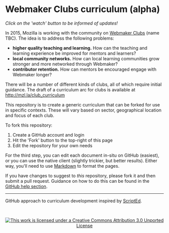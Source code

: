 Webmaker Clubs curriculum (alpha)
=================================

*Click on the 'watch' button to be informed of updates!*

In 2015, Mozilla is working with the community on [Webmaker Clubs](https://wiki.mozilla.org/Webmaker/2015/Mentors/Clubs) (name TBC). The idea is to address the following problems:

* **higher quality teaching and learning.** How can the teaching and learning experience be improved for mentors and learners?
* **local community networks.** How can local learning communities grow stronger and more networked through Webmaker?
* **contributor retention.** How can mentors be encouraged engage with Webmaker longer?

There will be a number of different kinds of clubs, all of which require initial guidance. The draft of a curriculum arc for clubs is available at http://mzl.la/club_curriculum

This repository is to create a generic curriculum that can be forked for use in specific contexts. These will vary based on sector, geographical location and focus of each club. 

To fork this repository:

1. Create a GitHub account and login
2. Hit the 'Fork' button to the top-right of this page
3. Edit the repository for your own needs

For the third step, you can edit each document in-situ on GitHub (easiest), or you can use the native client (slightly trickier, but better results). Either way, you'll need to use [Markdown](http://daringfireball.net/projects/markdown/) to format the pages. 

If you have changes to suggest to *this* repository, please fork it and then submit a pull request. Guidance on how to do this can be found in the [GitHub help section](https://help.github.com/articles/using-pull-requests/).

-----
GitHub approach to curriculum development inspired by [ScriptEd](https://github.com/ScriptEdcurriculum/curriculum).

<br>
<p align="center"><a href="https://creativecommons.org/licenses/by/3.0/deed.en_US"><img src="https://i.creativecommons.org/l/by/3.0/88x31.png" alt="This work is licensed under a Creative Commons Attribution 3.0 Unported License"></a></p>
